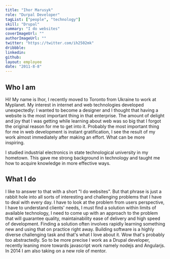 ```yaml
---
title: "Ihor Marusyk"
role: "Durpal Developer"
tagList: ["people", "technology"]
skill: "Drupal"
summary: "I do websites"
coverImageUrl: ""
authorImageUrl: ""
twitter: "https://twitter.com/ih2502mk"
dribbble:
linkedin: 
github: 
layout: employee
date: "2011-8-8"
---
```


## Who I am

Hi! My name is Ihor, I recently moved to Toronto from Ukraine to work at Myplanet. My interest in internet and web technologies developed unexpectedly: I wanted to become a designer and I thought that having a website is the most important thing in that enterprise. The amount of delight and joy that I was getting while learning about web was so big that I forgot the original reason for me to get into it. Probably the most important thing for me in web development is instant gratification, I see the result of my work almost immediately after making an effort. What can be more inspiring. 

I studied industrial electronics in state technological university in my hometown. This gave me strong background in technology and taught me how to acquire knowledge in more effective ways. 

## What I do

I like to answer to that with a short "I do websites". But that phrase is just a rabbit hole into all sorts of interesting and challenging problems that I have to deal with every day. I have to look at the problem from users perspective, I have to understand clients' needs, I must find a solution within limits of available technology, I need to come up with an approach to the problem that will guarantee quality, maintainability ease of delivery and high speed of development. Finding a solution often involves rapidly learning something new and using that on practice right away. Building software is a highly diverse challenging task and that's what I love about it. Wow that's probably too abstractedly. So to be more precise I work as a Drupal developer, recently leaning more towards javascript work namely nodejs and Angularjs. In 2014 I am also taking on a new role of mentor.
